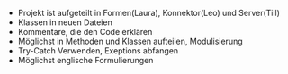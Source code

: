 - Projekt ist aufgeteilt in Formen(Laura), Konnektor(Leo) und Server(Till)
- Klassen in neuen Dateien
- Kommentare, die den Code erklären
- Möglichst in Methoden und Klassen aufteilen, Modulisierung
- Try-Catch Verwenden, Exeptions abfangen
- Möglichst englische Formulierungen

